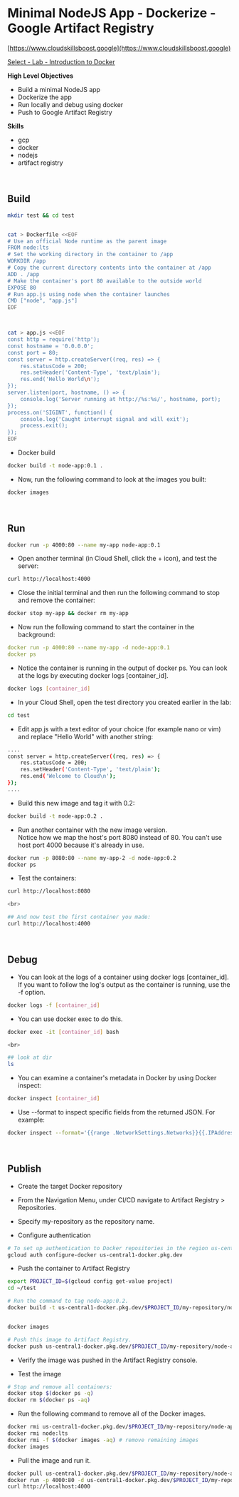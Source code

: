 # Minimal NodeJS App - Dockerize - Google Artifact Registry 


[https://www.cloudskillsboost.google](https://www.cloudskillsboost.google)

[Select - Lab -  Introduction to Docker](https://www.cloudskillsboost.google/paths)


**High Level Objectives**
- Build a minimal NodeJS app
- Dockerize the app
- Run locally and debug using docker
- Push to Google Artifact Registry




**Skills**
- gcp
- docker
- nodejs
- artifact registry


<br>

## Build

```bash
mkdir test && cd test


cat > Dockerfile <<EOF
# Use an official Node runtime as the parent image
FROM node:lts
# Set the working directory in the container to /app
WORKDIR /app
# Copy the current directory contents into the container at /app
ADD . /app
# Make the container's port 80 available to the outside world
EXPOSE 80
# Run app.js using node when the container launches
CMD ["node", "app.js"]
EOF



cat > app.js <<EOF
const http = require('http');
const hostname = '0.0.0.0';
const port = 80;
const server = http.createServer((req, res) => {
    res.statusCode = 200;
    res.setHeader('Content-Type', 'text/plain');
    res.end('Hello World\n');
});
server.listen(port, hostname, () => {
    console.log('Server running at http://%s:%s/', hostname, port);
});
process.on('SIGINT', function() {
    console.log('Caught interrupt signal and will exit');
    process.exit();
});
EOF
```

- Docker build

```bash
docker build -t node-app:0.1 .
```

- Now, run the following command to look at the images you built:

```bash
docker images
```

<br>

## Run

```bash
docker run -p 4000:80 --name my-app node-app:0.1
```

- Open another terminal (in Cloud Shell, click the + icon), and test the server:

```bash
curl http://localhost:4000
```

- Close the initial terminal and then run the following command to stop and remove the container:

```bash
docker stop my-app && docker rm my-app
```

- Now run the following command to start the container in the background:

```yaml
docker run -p 4000:80 --name my-app -d node-app:0.1
docker ps
```

- Notice the container is running in the output of docker ps. You can look at the logs by executing docker logs [container_id].

```bash
docker logs [container_id]
```

- In your Cloud Shell, open the test directory you created earlier in the lab:

```bash
cd test
```

- Edit app.js with a text editor of your choice (for example nano or vim) and replace "Hello World" with another string:

```bash
....
const server = http.createServer((req, res) => {
    res.statusCode = 200;
    res.setHeader('Content-Type', 'text/plain');
    res.end('Welcome to Cloud\n');
});
....
```

- Build this new image and tag it with 0.2:

```bash
docker build -t node-app:0.2 .
```

- Run another container with the new image version.  
  Notice how we map the host's port 8080 instead of 80. You can't use host port 4000 because it's already in use.

```bash
docker run -p 8080:80 --name my-app-2 -d node-app:0.2
docker ps
```

- Test the containers:

```bash
curl http://localhost:8080

<br>

## And now test the first container you made:
curl http://localhost:4000
```

<br>

## Debug

- You can look at the logs of a container using docker logs [container_id]. 
  If you want to follow the log's output as the container is running, use the -f option.

```bash
docker logs -f [container_id]
```

- You can use docker exec to do this.

```bash
docker exec -it [container_id] bash

<br>

## look at dir
ls
```

- You can examine a container's metadata in Docker by using Docker inspect:

```bash
docker inspect [container_id]
```

- Use --format to inspect specific fields from the returned JSON. For example:

```bash
docker inspect --format='{{range .NetworkSettings.Networks}}{{.IPAddress}}{{end}}' [container_id]
```

<br>

## Publish

- Create the target Docker repository

- From the Navigation Menu, under CI/CD navigate to Artifact Registry > Repositories.
- Specify my-repository as the repository name.


- Configure authentication

```bash
# To set up authentication to Docker repositories in the region us-central1, run the following command in Cloud Shell:
gcloud auth configure-docker us-central1-docker.pkg.dev
```

- Push the container to Artifact Registry

```bash
export PROJECT_ID=$(gcloud config get-value project)
cd ~/test

# Run the command to tag node-app:0.2.
docker build -t us-central1-docker.pkg.dev/$PROJECT_ID/my-repository/node-app:0.2 .


docker images

# Push this image to Artifact Registry.
docker push us-central1-docker.pkg.dev/$PROJECT_ID/my-repository/node-app:0.2

```

- Verify the image was pushed in the Artifact Registry console.

- Test the image

```bash
# Stop and remove all containers:
docker stop $(docker ps -q)
docker rm $(docker ps -aq)
```

- Run the following command to remove all of the Docker images.

```bash
docker rmi us-central1-docker.pkg.dev/$PROJECT_ID/my-repository/node-app:0.2
docker rmi node:lts
docker rmi -f $(docker images -aq) # remove remaining images
docker images
```

- Pull the image and run it.

```bash
docker pull us-central1-docker.pkg.dev/$PROJECT_ID/my-repository/node-app:0.2
docker run -p 4000:80 -d us-central1-docker.pkg.dev/$PROJECT_ID/my-repository/node-app:0.2
curl http://localhost:4000
```





